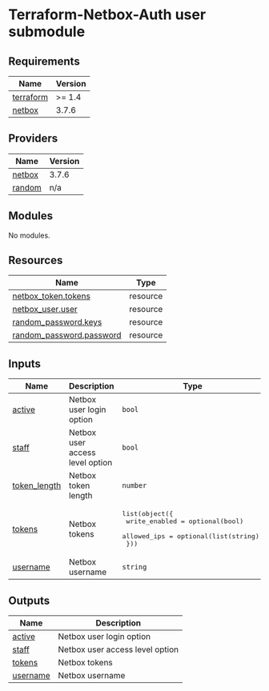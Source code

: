 # Terraform-Netbox-Auth user submodule

## Requirements

| Name | Version |
|------|---------|
| <a name="requirement_terraform"></a> [terraform](#requirement\_terraform) | >= 1.4 |
| <a name="requirement_netbox"></a> [netbox](#requirement\_netbox) | 3.7.6 |

## Providers

| Name | Version |
|------|---------|
| <a name="provider_netbox"></a> [netbox](#provider\_netbox) | 3.7.6 |
| <a name="provider_random"></a> [random](#provider\_random) | n/a |

## Modules

No modules.

## Resources

| Name | Type |
|------|------|
| [netbox_token.tokens](https://registry.terraform.io/providers/e-breuninger/netbox/3.7.6/docs/resources/token) | resource |
| [netbox_user.user](https://registry.terraform.io/providers/e-breuninger/netbox/3.7.6/docs/resources/user) | resource |
| [random_password.keys](https://registry.terraform.io/providers/hashicorp/random/latest/docs/resources/password) | resource |
| [random_password.password](https://registry.terraform.io/providers/hashicorp/random/latest/docs/resources/password) | resource |

## Inputs

| Name | Description | Type | Default | Required |
|------|-------------|------|---------|:--------:|
| <a name="input_active"></a> [active](#input\_active) | Netbox user login option | `bool` | `true` | no |
| <a name="input_staff"></a> [staff](#input\_staff) | Netbox user access level option | `bool` | `true` | no |
| <a name="input_token_length"></a> [token\_length](#input\_token\_length) | Netbox token length | `number` | `40` | no |
| <a name="input_tokens"></a> [tokens](#input\_tokens) | Netbox tokens | <pre>list(object({<br>    write_enabled = optional(bool)<br>    allowed_ips = optional(list(string))<br>  }))</pre> | `[]` | no |
| <a name="input_username"></a> [username](#input\_username) | Netbox username | `string` | n/a | yes |

## Outputs

| Name | Description |
|------|-------------|
| <a name="output_active"></a> [active](#output\_active) | Netbox user login option |
| <a name="output_staff"></a> [staff](#output\_staff) | Netbox user access level option |
| <a name="output_tokens"></a> [tokens](#output\_tokens) | Netbox tokens |
| <a name="output_username"></a> [username](#output\_username) | Netbox username |
<!-- END_TF_DOCS -->